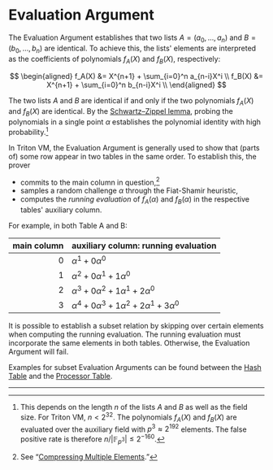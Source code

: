 # Evaluation Argument

The Evaluation Argument establishes that two lists $A = (a_0, \dots, a_n)$ and $B = (b_0, \dots, b_n)$ are identical.
To achieve this, the lists' elements are interpreted as the coefficients of polynomials $f_A(X)$ and $f_B(X)$, respectively:

$$
\begin{aligned}
f_A(X) &= X^{n+1} + \sum_{i=0}^n a_{n-i}X^i \\
f_B(X) &= X^{n+1} + \sum_{i=0}^n b_{n-i}X^i \\
\end{aligned}
$$

The two lists $A$ and $B$ are identical if and only if the two polynomials $f_A(X)$ and $f_B(X)$ are identical.
By the [Schwartz–Zippel lemma](https://en.wikipedia.org/wiki/Schwartz%E2%80%93Zippel_lemma), probing the polynomials in a single point $\alpha$ establishes the polynomial identity with high probability.[^1]

In Triton VM, the Evaluation Argument is generally used to show that (parts of) some row appear in two tables in the same order.
To establish this, the prover

- commits to the main column in question,[^2]
- samples a random challenge $\alpha$ through the Fiat-Shamir heuristic,
- computes the _running evaluation_ of $f_A(\alpha)$ and $f_B(\alpha)$ in the respective tables' auxiliary column.

For example, in both Table A and B:

| main column | auxiliary column: running evaluation                       |
|------------:|:-----------------------------------------------------------|
|           0 | $\alpha^1 + 0\alpha^0$                                     |
|           1 | $\alpha^2 + 0\alpha^1 + 1\alpha^0$                         |
|           2 | $\alpha^3 + 0\alpha^2 + 1\alpha^1 + 2\alpha^0$             |
|           3 | $\alpha^4 + 0\alpha^3 + 1\alpha^2 + 2\alpha^1 + 3\alpha^0$ |

It is possible to establish a subset relation by skipping over certain elements when computing the running evaluation.
The running evaluation must incorporate the same elements in both tables.
Otherwise, the Evaluation Argument will fail.

Examples for subset Evaluation Arguments can be found between the [Hash Table](hash-table.md#auxiliary-columns) and the [Processor Table](processor-table.md#auxiliary-columns).

---

[^1]: This depends on the length $n$ of the lists $A$ and $B$ as well as the field size.
For Triton VM, $n < 2^{32}$.
The polynomials $f_A(X)$ and $f_B(X)$ are evaluated over the auxiliary field with $p^3 \approx 2^{192}$ elements.
The false positive rate is therefore $n / |\mathbb{F}_{p^3}| \leqslant 2^{-160}$.

[^2]: See “[Compressing Multiple Elements](table-linking.md#compressing-multiple-elements).”
